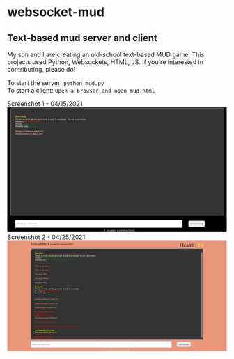 # websocket-mud
## Text-based mud server and client

My son and I are creating an old-school text-based MUD game.  This projects used Python, Websockets, HTML, JS.  If you're interested in contributing, please do!

To start the server: `python mud.py`\
To start a client: `Open a browser and open mud.html`

Screenshot 1 - 04/15/2021\
![Alt text](game_example.png?raw=true "Screenshot 1 - 04/15/2021")
\
Screenshot 2 - 04/25/2021\
![Alt text](game_example_04_25_21.png?raw=true "Screenshot 2 - 04/25/2021")
